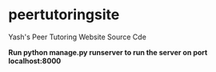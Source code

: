 # peertutoringsite
Yash's Peer Tutoring Website Source Cde


<b>Run python manage.py runserver to run the server on port localhost:8000</b>
